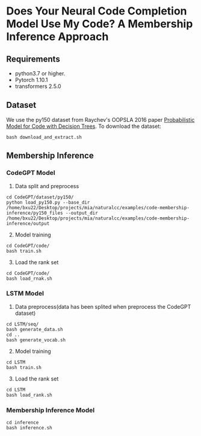 # Does Your Neural Code Completion Model Use My Code? A Membership Inference Approach
## Requirements
- python3.7 or higher.
- Pytorch 1.10.1
- transformers 2.5.0
## Dataset
We use the py150 dataset from Raychev's OOPSLA 2016 paper [ Probabilistic Model for Code with Decision Trees](https://files.sri.inf.ethz.ch/website/papers/oopsla16-dt.pdf).
To download the dataset:
```shell
bash download_and_extract.sh
```
## Membership Inference
### CodeGPT Model
1. Data split and preprocess
```shell
cd CodeGPT/dataset/py150/
python load_py150.py --base_dir /home/bxu22/Desktop/projects/mia/naturalcc/examples/code-membership-inference/py150_files --output_dir /home/bxu22/Desktop/projects/mia/naturalcc/examples/code-membership-inference/output
```
2. Model training
```shell
cd CodeGPT/code/
bash train.sh
```
3. Load the rank set
```shell
cd CodeGPT/code/
bash load_rnak.sh
```
### LSTM Model
1. Data preprocess(data has been splited when preprocess the CodeGPT dataset)
```shell
cd LSTM/seq/
bash generate_data.sh
cd ..
bash generate_vocab.sh
```
2. Model training
```shell
cd LSTM
bash train.sh
```
3. Load the rank set
```shell
cd LSTM
bash load_rank.sh
```
### Membership Inference Model
```shell
cd inference
bash inference.sh
```

